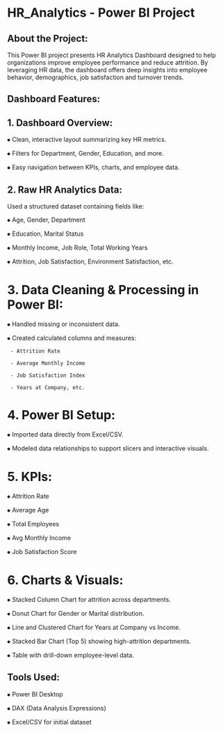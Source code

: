 # HR_Analytics - Power BI Project

## About the Project:
This Power BI project presents HR Analytics Dashboard designed to help organizations improve employee performance and reduce attrition. By leveraging HR data, the dashboard offers deep insights into employee behavior, demographics, job satisfaction and turnover trends.

## Dashboard Features:
## 1. Dashboard Overview:

⦁	Clean, interactive layout summarizing key HR metrics.

⦁	Filters for Department, Gender, Education, and more.

⦁	Easy navigation between KPIs, charts, and employee data.

## 2. Raw HR Analytics Data:

Used a structured dataset containing fields like:

⦁	Age, Gender, Department

⦁	Education, Marital Status

⦁	Monthly Income, Job Role, Total Working Years

⦁	Attrition, Job Satisfaction, Environment Satisfaction, etc.

# 3. Data Cleaning & Processing in Power BI:

⦁	Handled missing or inconsistent data.

⦁	Created calculated columns and measures:

	 - Attrition Rate
 
	 - Average Monthly Income
 
	 - Job Satisfaction Index
 
	 - Years at Company, etc.

# 4. Power BI Setup:

⦁	Imported data directly from Excel/CSV.

⦁	Modeled data relationships to support slicers and interactive visuals.

# 5. KPIs:

⦁	 Attrition Rate

⦁	 Average Age

⦁	 Total Employees

⦁	 Avg Monthly Income

⦁	 Job Satisfaction Score

# 6. Charts & Visuals:

⦁	 Stacked Column Chart for attrition across departments.

⦁	 Donut Chart for Gender or Marital distribution.

⦁	 Line and Clustered Chart for Years at Company vs Income.

⦁	 Stacked Bar Chart (Top 5) showing high-attrition departments.

⦁	 Table with drill-down employee-level data.

## Tools Used:

⦁	Power BI Desktop

⦁	DAX (Data Analysis Expressions)

⦁	Excel/CSV for initial dataset







